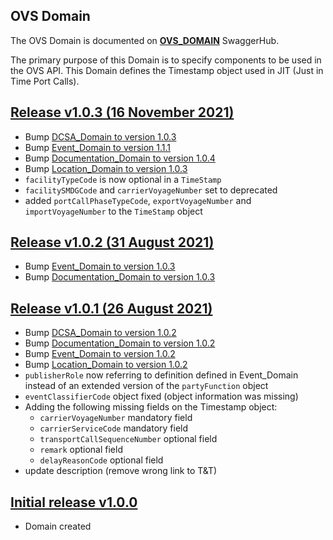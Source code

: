 ## OVS Domain

The OVS Domain is documented on [**OVS_DOMAIN**](https://app.swaggerhub.com/domains-docs/dcsaorg/OVS_DOMAIN) SwaggerHub.

The primary purpose of this Domain is to specify components to be used in the OVS API. This Domain defines the Timestamp object used in JIT (Just in Time Port Calls).

<a name="v103"></a>[Release v1.0.3 (16 November 2021)](https://app.swaggerhub.com/domains-docs/dcsaorg/OVS_DOMAIN/1.0.3)
---
- Bump [DCSA_Domain to version 1.0.3](https://github.com/dcsaorg/DCSA-OpenAPI/tree/master/domain/event#v103)
- Bump [Event_Domain to version 1.1.1](https://github.com/dcsaorg/DCSA-OpenAPI/tree/master/domain/event#v111)
- Bump [Documentation_Domain to version 1.0.4](https://github.com/dcsaorg/DCSA-OpenAPI/tree/master/domain/documentation#v104)
- Bump [Location_Domain to version 1.0.3](https://github.com/dcsaorg/DCSA-OpenAPI/tree/master/domain/location#v103)
- `facilityTypeCode` is now optional in a `TimeStamp`
- `facilitySMDGCode` and `carrierVoyageNumber` set to deprecated
- added `portCallPhaseTypeCode`, `exportVoyageNumber` and `importVoyageNumber` to the `TimeStamp` object

<a name="v102"></a>[Release v1.0.2 (31 August 2021)](https://app.swaggerhub.com/domains-docs/dcsaorg/OVS_DOMAIN/1.0.2)
---
- Bump [Event_Domain to version 1.0.3](https://github.com/dcsaorg/DCSA-OpenAPI/tree/master/domain/event#v103)
- Bump [Documentation_Domain to version 1.0.3](https://github.com/dcsaorg/DCSA-OpenAPI/tree/master/domain/documentation#v103)

<a name="v101"></a>[Release v1.0.1 (26 August 2021)](https://app.swaggerhub.com/domains-docs/dcsaorg/OVS_DOMAIN/1.0.1)
---
- Bump [DCSA_Domain to version 1.0.2](https://github.com/dcsaorg/DCSA-OpenAPI/tree/master/domain/dcsa#v102)
- Bump [Documentation_Domain to version 1.0.2](https://github.com/dcsaorg/DCSA-OpenAPI/tree/master/domain/documentation#v102)
- Bump [Event_Domain to version 1.0.2](https://github.com/dcsaorg/DCSA-OpenAPI/tree/master/domain/event#v102)
- Bump [Location_Domain to version 1.0.2](https://github.com/dcsaorg/DCSA-OpenAPI/tree/master/domain/location#v102)
- `publisherRole` now referring to definition defined in Event_Domain instead of an extended version of the `partyFunction` object
- `eventClassifierCode` object fixed (object information was missing)
- Adding the following missing fields on the Timestamp object:
  - `carrierVoyageNumber` mandatory field
  - `carrierServiceCode` mandatory field
  - `transportCallSequenceNumber` optional field
  - `remark` optional field
  - `delayReasonCode` optional field
- update description (remove wrong link to T&T)

<a name="v100"></a>[Initial release v1.0.0](https://app.swaggerhub.com/domains-docs/dcsaorg/OVS_DOMAIN/1.0.0)
---
- Domain created
